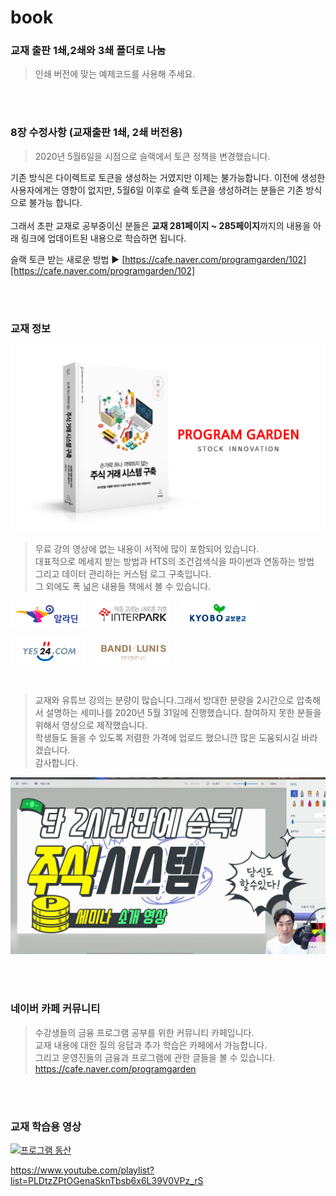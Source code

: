# book
### 교재 출판 1쇄,2쇄와 3쇄 폴더로 나눔
>인쇄 버전에 맞는 예제코드를 사용해 주세요.

<br>
<br>

### 8장 수정사항 (교재출판 1쇄, 2쇄 버전용)
>2020년 5월6일을 시점으로 슬랙에서 토큰 정책을 변경했습니다.<br>

기존 방식은 다이렉트로 토큰을 생성하는 거였지만 이제는 불가능합니다. 이전에 생성한 사용자에게는 영향이 없지만, 5월6일 이후로 슬랙 토큰을 생성하려는 분들은 기존 방식으로 불가능 합니다.
<br><br>그래서 초판 교재로 공부중이신 분들은 **교재 281페이지 ~ 285페이지**까지의 내용을 아래 링크에 업데이트된 내용으로 학습하면 됩니다.

슬랙 토큰 받는 새로운 방법 ▶ [https://cafe.naver.com/programgarden/102][https://cafe.naver.com/programgarden/102]

<br>
<br>

### 교재 정보 
[![주식 거래 시스템 구축](images/banner_2.png)](http://wikibook.co.kr/pystock/)

>무료 강의 영상에 없는 내용이 서적에 많이 포함되어 있습니다.  
대표적으로 메세지 받는 방법과 HTS의 조건검색식을 파이썬과 연동하는 방법  
그리고 데이터 관리하는 커스텀 로그 구축입니다.  
그 외에도 폭 넓은 내용들 책에서 볼 수 있습니다.  

[![알라딘](images/aladin.png)](http://aladin.kr/p/7NIXc)
&nbsp;&nbsp;
[![인터파크](images/interpark.png)](http://inpk.kr/r5L3)
&nbsp;&nbsp;
[![교보문고](images/kyobo.png)](http://www.kyobobook.co.kr/product/detailViewKor.laf?ejkGb=KOR&mallGb=KOR&barcode=9791158392024&orderClick=LAG&Kc=)
<br><br>
[![yes24](images/yes24.png)](http://www.yes24.com/Product/Goods/89999945)
&nbsp;&nbsp;
[![반디앤루니스](images/bandi.png)](http://www.bandinlunis.com/front/product/detailProduct.do?prodId=4332846)

<br>

>교재와 유튜브 강의는 분량이 많습니다.그래서 방대한 분량을 2시간으로 압축해서 설명하는 세미나를 2020년 5월 31일에 진행했습니다. 참여하지 못한 분들을 위해서 영상으로 제작했습니다.<br>
학생들도 들을 수 있도록 저렴한 가격에 업로드 했으니깐 많은 도움되시길 바라겠습니다.<br>
감사합니다.

[![주식시스템세미나](images/bookconcert.png)](https://vimeo.com/ondemand/openapi)


<br><br>

### 네이버 카페 커뮤니티

>수강생들의 금융 프로그램 공부를 위한 커뮤니티 카페입니다.<br>
교재 내용에 대한 질의 응답과 추가 학습은 카페에서 가능합니다.<br>
그리고 운영진들의 금융과 프로그램에 관한 글들을 볼 수 있습니다.<br>
https://cafe.naver.com/programgarden


<br><br>

### 교재 학습용 영상

[![프로그램 동산](https://img.youtube.com/vi/8D8XhhVGruM/0.jpg)](https://youtu.be/8D8XhhVGruM=0s)

https://www.youtube.com/playlist?list=PLDtzZPtOGenaSknTbsb6x6L39V0VPz_rS
<br><br><br>


[https://cafe.naver.com/programgarden/102]: https://cafe.naver.com/programgarden/102